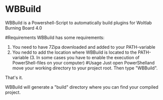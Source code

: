 # WBBuild
WBBuild is a Powershell-Script to automatically build plugins for Woltlab Burning Board 4.0

#Requirements
WBBuild has some requirements:
1. You need to have 7Zipa downloaded and added to your PATH-variable
2. You nedd to add the location where WBBuild is located to the PATH-variable
(3. In some cases you have to enable the execution of PowerShell-files on your computer)
#Usage
Just open PowerShelland move your working directory to your project root.
Then type "WBBuild".

That's it.

WBBuild will generate a "build" directory where you can find your compiled project.
